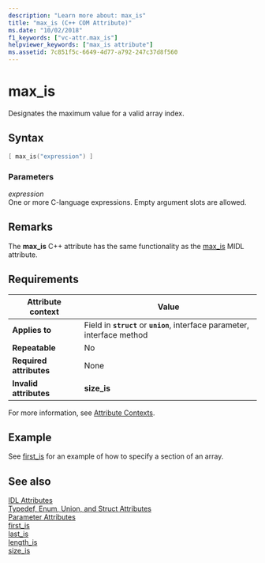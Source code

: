 ```yaml
---
description: "Learn more about: max_is"
title: "max_is (C++ COM Attribute)"
ms.date: "10/02/2018"
f1_keywords: ["vc-attr.max_is"]
helpviewer_keywords: ["max_is attribute"]
ms.assetid: 7c851f5c-6649-4d77-a792-247c37d8f560
---
```

# max_is

Designates the maximum value for a valid array index.

## Syntax

```cpp
[ max_is("expression") ]
```

### Parameters

*expression*<br/>
One or more C-language expressions. Empty argument slots are allowed.

## Remarks

The **max_is** C++ attribute has the same functionality as the [max_is](/windows/win32/Midl/max-is) MIDL attribute.

## Requirements

| Attribute context | Value |
|-|-|
|**Applies to**|Field in **`struct`** or **`union`**, interface parameter, interface method|
|**Repeatable**|No|
|**Required attributes**|None|
|**Invalid attributes**|**size_is**|

For more information, see [Attribute Contexts](cpp-attributes-com-net.md#contexts).

## Example

See [first_is](first-is.md) for an example of how to specify a section of an array.

## See also

[IDL Attributes](idl-attributes.md)<br/>
[Typedef, Enum, Union, and Struct Attributes](typedef-enum-union-and-struct-attributes.md)<br/>
[Parameter Attributes](parameter-attributes.md)<br/>
[first_is](first-is.md)<br/>
[last_is](last-is.md)<br/>
[length_is](length-is.md)<br/>
[size_is](size-is.md)
